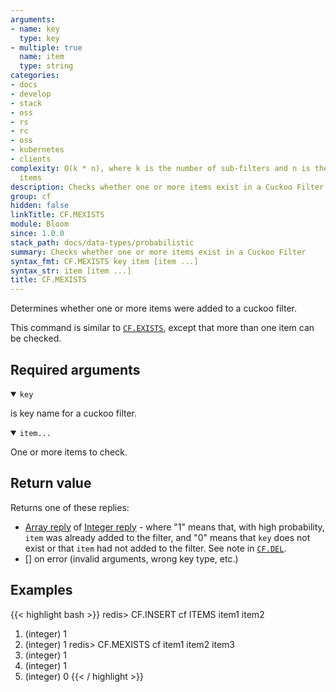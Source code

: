 ```yaml
---
arguments:
- name: key
  type: key
- multiple: true
  name: item
  type: string
categories:
- docs
- develop
- stack
- oss
- rs
- rc
- oss
- kubernetes
- clients
complexity: O(k * n), where k is the number of sub-filters and n is the number of
  items
description: Checks whether one or more items exist in a Cuckoo Filter
group: cf
hidden: false
linkTitle: CF.MEXISTS
module: Bloom
since: 1.0.0
stack_path: docs/data-types/probabilistic
summary: Checks whether one or more items exist in a Cuckoo Filter
syntax_fmt: CF.MEXISTS key item [item ...]
syntax_str: item [item ...]
title: CF.MEXISTS
---
```

Determines whether one or more items were added to a cuckoo filter.

This command is similar to [`CF.EXISTS`](/commands/cf.exists), except that more than one item can be checked.

## Required arguments

<details open><summary><code>key</code></summary>

is key name for a cuckoo filter.

</details>

<details open><summary><code>item...</code></summary>

One or more items to check.
</details>

## Return value

Returns one of these replies:

- [Array reply](/docs/reference/protocol-spec#arrays) of [Integer reply](/docs/reference/protocol-spec#integers) - where "1" means that, with high probability, `item` was already added to the filter, and "0" means that `key` does not exist or that `item` had not added to the filter. See note in [`CF.DEL`](/commands/cf.del).
- [] on error (invalid arguments, wrong key type, etc.)

## Examples

{{< highlight bash >}}
redis> CF.INSERT cf ITEMS item1 item2
1) (integer) 1
2) (integer) 1
redis> CF.MEXISTS cf item1 item2 item3
1) (integer) 1
2) (integer) 1
3) (integer) 0
{{< / highlight >}}
